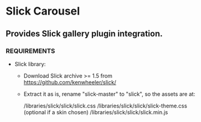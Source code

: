 
Slick Carousel
====

Provides Slick gallery plugin integration.
----------------

### REQUIREMENTS

- Slick library:
  * Download Slick archive >= 1.5 from https://github.com/kenwheeler/slick/
  * Extract it as is, rename "slick-master" to "slick", so the assets are at:

    /libraries/slick/slick/slick.css
    /libraries/slick/slick/slick-theme.css (optional if a skin chosen)
    /libraries/slick/slick/slick.min.js
